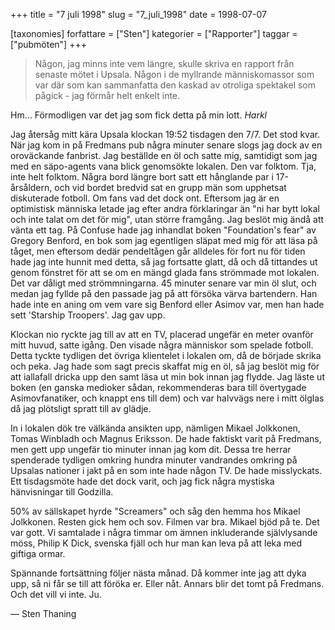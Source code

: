 +++
title = "7 juli 1998"
slug = "7_juli_1998"
date = 1998-07-07

[taxonomies]
forfattare = ["Sten"]
kategorier = ["Rapporter"]
taggar = ["pubmöten"]
+++

<blockquote>Någon, jag minns inte vem längre, skulle skriva en rapport från senaste mötet i Upsala. Någon i de myllrande människomassor som var där som kan sammanfatta den kaskad av otroliga spektakel som pågick - jag förmår helt enkelt inte.</blockquote>

Hm... Förmodligen var det jag som fick detta på min lott. <em>Harkl</em>

<!-- more -->

Jag återsåg mitt kära Upsala klockan 19:52 tisdagen den 7/7. Det stod kvar. När jag kom in på Fredmans pub några minuter senare slogs jag dock av en oroväckande fanbrist. Jag beställde en öl och satte mig, samtidigt som jag med en säpo-agents vana blick genomsökte lokalen. Den var folktom. Tja, inte helt folktom. Några bord längre bort satt ett hånglande par i 17-årsåldern, och vid bordet bredvid sat en grupp män som upphetsat diskuterade fotboll. Om fans vad det dock ont. Eftersom jag är en optimistisk människa letade jag efter andra förklaringar än "ni har bytt lokal och inte talat om det för mig", utan större framgång. Jag beslöt mig ändå att vänta ett tag. På Confuse hade jag inhandlat boken "Foundation's fear" av Gregory Benford, en bok som jag egentligen släpat med mig för att läsa på tåget, men eftersom dedär pendeltågen går alldeles för fort nu för tiden hade jag inte hunnit med detta, så jag fortsatte glatt, då och då tittandes ut genom fönstret för att se om en mängd glada fans strömmade mot lokalen. Det var dåligt med strömmningarna. 45 minuter senare var min öl slut, och medan jag fyllde på den passade jag på att försöka värva bartendern. Han hade inte en aning om vem vare sig Benford eller Asimov var, men han hade sett 'Starship Troopers'. Jag gav upp.

Klockan nio ryckte jag till av att en TV, placerad ungefär en meter ovanför mitt huvud, satte igång. Den visade några människor som spelade fotboll. Detta tyckte tydligen det övriga klientelet i lokalen om, då de började skrika och peka. Jag hade som sagt precis skaffat mig en öl, så jag beslöt mig för att iallafall dricka upp den samt läsa ut min bok innan jag flydde. Jag läste ut boken (en ganska medioker sådan, rekommenderas bara till övertygade Asimovfanatiker, och knappt ens till dem) och var halvvägs nere i mitt ölglas då jag plötsligt spratt till av glädje.

In i lokalen dök tre välkända ansikten upp, nämligen Mikael Jolkkonen, Tomas Winbladh och Magnus Eriksson. De hade faktiskt varit på Fredmans, men gett upp ungefär tio minuter innan jag kom dit. Dessa tre herrar spenderade tydligen omkring hundra minuter vandrandes omkring på Upsalas nationer i jakt på en som inte hade någon TV. De hade misslyckats. Ett tisdagsmöte hade det dock varit, och jag fick några mystiska hänvisningar till Godzilla.

50% av sällskapet hyrde "Screamers" och såg den hemma hos Mikael Jolkkonen. Resten gick hem och sov. Filmen var bra. Mikael bjöd på te. Det var gott. Vi samtalade i några timmar om ämnen inkluderande självlysande möss, Philip K Dick, svenska fjäll och hur man kan leva på att leka med giftiga ormar.

Spännande fortsättning följer nästa månad. Då kommer inte jag att dyka upp, så ni får se till att föröka er. Eller nåt. Annars blir det tomt på Fredmans. Och det vill vi inte. Ju.

— Sten Thaning
